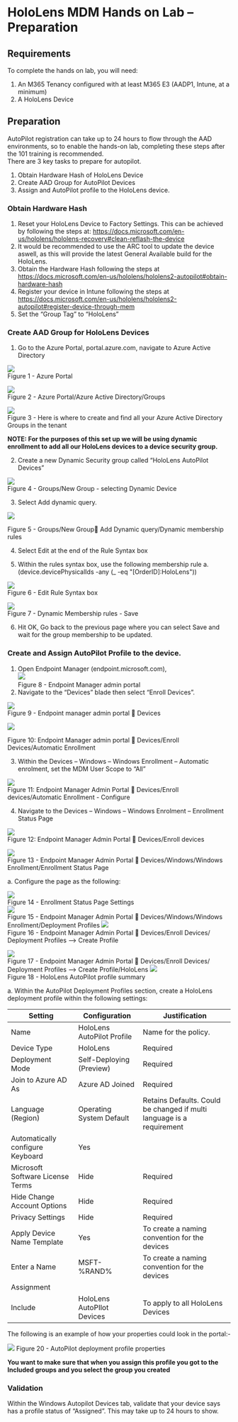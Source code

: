 
# HoloLens MDM Hands on Lab – Preparation

## Requirements

To complete the hands on lab, you will need:   
1.	An M365 Tenancy configured with at least
 M365 E3 (AADP1, Intune, at a minimum)
2.	A HoloLens Device

## Preparation

AutoPilot registration can take up to 24 hours to flow through the AAD environments, so to enable the hands-on lab, completing these steps after the 101 training is recommended.   
There are 3 key tasks to prepare for autopilot. 
1.	Obtain Hardware Hash of HoloLens Device
2.	Create AAD Group for AutoPilot Devices
3.	Assign and AutoPilot profile to the HoloLens device.

### Obtain Hardware Hash
1.	Reset your HoloLens Device to Factory Settings. This can be achieved by following the steps at: https://docs.microsoft.com/en-us/hololens/hololens-recovery#clean-reflash-the-device
2.	It would be recommended to use the ARC tool to update the device aswell, as this will provide the latest General Available build for the HoloLens.
3.	Obtain the Hardware Hash following the steps at https://docs.microsoft.com/en-us/hololens/hololens2-autopilot#obtain-hardware-hash
4.	Register your device in Intune following the steps at https://docs.microsoft.com/en-us/hololens/hololens2-autopilot#register-device-through-mem
5.	Set the “Group Tag” to “HoloLens”

### Create AAD Group for HoloLens Devices  
   
1.	Go to the Azure Portal, portal.azure.com, navigate to Azure Active Directory
 
 ![](Images/PreReqFig1.png)  
Figure 1 - Azure Portal  
 
![](Images/PreReqFig2.png)  
Figure 2 - Azure Portal/Azure Active Directory/Groups  
  
![](Images/PreReqFig3.png)   
Figure 3 - Here is where to create and find all your Azure Active Directory Groups in the tenant  

**NOTE: For the purposes of this set up we will be using dynamic enrollment to add all our HoloLens devices to a device security group.**


2.	Create a new Dynamic Security group called “HoloLens AutoPilot Devices”

![](Images/PreReqFig4.png)   
Figure 4 - Groups/New Group - selecting Dynamic Device  

3.	Select Add dynamic query.

![](Images/PreReqFig5.png)

Figure 5 - Groups/New Group Add Dynamic query/Dynamic membership rules  

4.	Select Edit at the end of the Rule Syntax box  

5.	Within the rules syntax box, use the following membership rule
a.	(device.devicePhysicalIds -any (_ -eq "[OrderID]:HoloLens"))

![](Images/PreReqFig6.png)   
Figure 6 - Edit Rule Syntax box
 
 ![](Images/PreReqFig7.png)  
Figure 7 - Dynamic Membership rules - Save

6.	Hit OK, Go back to the previous page where you can select Save and wait for the group membership to be updated.

### Create and Assign AutoPilot Profile to the device.    

1.	Open Endpoint Manager (endpoint.microsoft.com),   
 ![](Images/PreReqFig8.png)  
Figure 8 - Endpoint Manager admin portal
2.	Navigate to the “Devices” blade then select “Enroll Devices”. 
 
 ![](Images/PreReqFig9.png)  
Figure 9 - Endpoint manager admin portal  Devices

![](Images/PreReqFig10.png)  
 
Figure 10: Endpoint Manager admin portal  Devices/Enroll Devices/Automatic Enrollment


3.	Within the Devices – Windows – Windows Enrollment – Automatic enrolment, set the MDM User Scope to “All”
 
 ![](Images/PreReqFig11.png)  
Figure 11: Endpoint Manager Admin Portal   Devices/Enroll devices/Automatic Enrollment - Configure

4.	Navigate to the Devices – Windows – Windows Enrolment – Enrollment Status Page

 ![](Images/PreReqFig12.png)  
Figure 12: Endpoint Manager Admin Portal  Devices/Enroll devices


 ![](Images/PreReqFig13.png)  
Figure 13 - Endpoint Manager Admin Portal  Devices/Windows/Windows Enrollment/Enrollment Status Page

a.	Configure the page as the following: 

 ![](Images/PreReqFig14.png)  
Figure 14 - Enrollment Status Page Settings  
 ![](Images/PreReqFig15.png)  
Figure 15 - Endpoint Manager Admin Portal  Devices/Windows/Windows Enrollment/Deployment Profiles
 ![](Images/PreReqFig6.png)  
Figure 16 - Endpoint Manager Admin Portal  Devices/Enroll Devices/ Deployment Profiles --> Create Profile

 ![](Images/PreReqFig17.png)  
Figure 17 - Endpoint Manager Admin Portal  Devices/Enroll Devices/ Deployment Profiles --> Create Profile/HoloLens
 ![](Images/PreReqFig18.png)  
Figure 18 - HoloLens AutoPilot profile summary  

a.	Within the AutoPilot Deployment Profiles section, create a HoloLens deployment profile within the following settings:  

| Setting | Configuration | Justification |
| --- | --- | --- |
| Name | HoloLens AutoPilot Profile |Name for the policy.|  
| Device Type  |HoloLens	 |Required
| Deployment Mode |	Self-Deploying (Preview) |	Required |
| Join to Azure AD As |	Azure AD Joined |	Required |
| Language (Region) |Operating System Default |Retains Defaults. Could be changed if multi language is a requirement  |
| Automatically configure Keyboard |	Yes|	
Microsoft Software License Terms |	Hide | 	Required
| Hide Change Account Options |	Hide |	Required|
| Privacy Settings |Hide |Required
| Apply Device Name Template| Yes |	To create a naming convention for the devices
| Enter a Name |MSFT-%RAND%	| To create a naming convention for the devices |
| Assignment 
| Include | HoloLens AutoPIlot Devices |	To apply to all HoloLens Devices | 

The following is an example of how your properties could look in the portal:-

![](Images/PreReqFig20.png) 
Figure 20 - AutoPilot deployment profile properties

**You want to make sure that when you assign this profile you got to the Included groups and you select the group you created**

### Validation
Within the Windows Autopilot Devices tab, validate that your device says has a profile status of “Assigned”. This may take up to 24 hours to show. 
